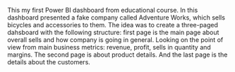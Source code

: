 This my first Power BI dashboard from educational course. In this dashboard presented a fake company called Adventure Works, which sells bicycles and accessories to them. The idea was to create a three-paged dahsboard with the following structure: first page is the main page about overall sells and how company is going in general. Looking on the point of view from main business metrics: revenue, profit, sells in quantity and margins. The second page is about product details. And the last page is the details about the customers.
